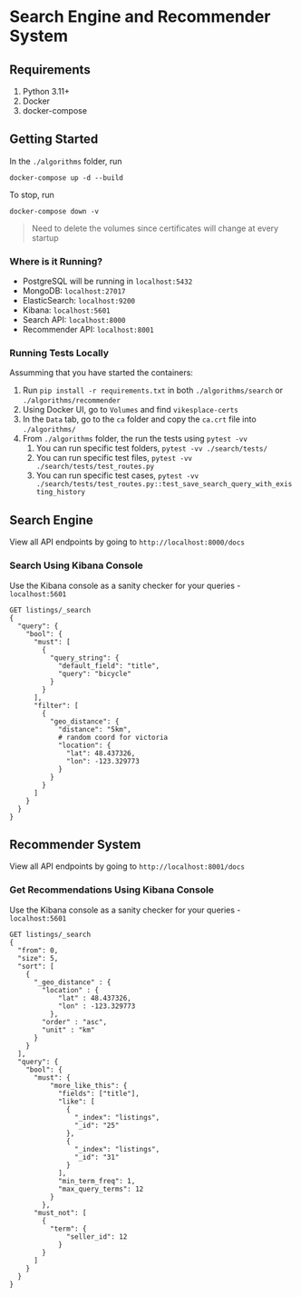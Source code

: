 # Search Engine and Recommender System

## Requirements
1. Python 3.11+
2. Docker
3. docker-compose

## Getting Started

In the `./algorithms` folder, run 
```
docker-compose up -d --build
```

To stop, run
```
docker-compose down -v
```
> Need to delete the volumes since certificates will change at every startup

### Where is it Running?
- PostgreSQL will be running in `localhost:5432`
- MongoDB: `localhost:27017`
- ElasticSearch: `localhost:9200`
- Kibana: `localhost:5601`
- Search API: `localhost:8000`
- Recommender API: `localhost:8001`

### Running Tests Locally
Assumming that you have started the containers:
1. Run `pip install -r requirements.txt` in both `./algorithms/search` or `./algorithms/recommender`
2. Using Docker UI, go to `Volumes` and find `vikesplace-certs`
3. In the `Data` tab, go to the `ca` folder and copy the `ca.crt` file into `./algorithms/`
4. From `./algorithms` folder, the run the tests using `pytest -vv`
    1. You can run specific test folders, `pytest -vv ./search/tests/`
    2. You can run specific test files, `pytest -vv ./search/tests/test_routes.py`
    3. You can run specific test cases, `pytest -vv ./search/tests/test_routes.py::test_save_search_query_with_existing_history`

## Search Engine
View all API endpoints by going to `http://localhost:8000/docs`

### Search Using Kibana Console
Use the Kibana console as a sanity checker for your queries - `localhost:5601`
```
GET listings/_search
{
  "query": {
    "bool": {
      "must": [
        {
          "query_string": {
            "default_field": "title",
            "query": "bicycle"
          }
        }
      ],
      "filter": [
        {
          "geo_distance": {
            "distance": "5km",
            # random coord for victoria
            "location": {
              "lat": 48.437326,
              "lon": -123.329773
            }
          }
        }
      ]
    }
  }
}
```

## Recommender System
View all API endpoints by going to `http://localhost:8001/docs`

### Get Recommendations Using Kibana Console
Use the Kibana console as a sanity checker for your queries - `localhost:5601`
```
GET listings/_search
{ 
  "from": 0,
  "size": 5, 
  "sort": [
    {
      "_geo_distance" : {
        "location" : {
            "lat" : 48.437326, 
            "lon" : -123.329773
          },
        "order" : "asc",
        "unit" : "km"
      }
    }
  ],
  "query": {
    "bool": {
      "must": {
          "more_like_this": {
            "fields": ["title"],
            "like": [
              {
                "_index": "listings",
                "_id": "25"
              },
              {
                "_index": "listings",
                "_id": "31"
              }
            ],
            "min_term_freq": 1,
            "max_query_terms": 12
          }
        },
      "must_not": [
        {
          "term": {
              "seller_id": 12
            }
        }
      ]
    } 
  }
}
```
